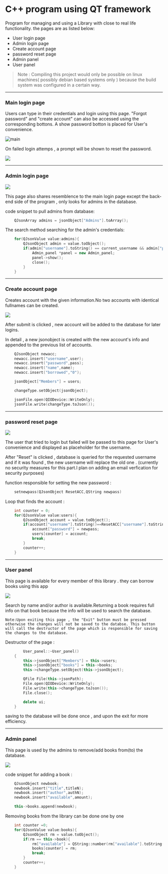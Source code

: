 # C++ program using QT framework
 Program for managing and using a Library with close to real life functionality. the pages are as listed below:

* User login page
* Admin login page
* Create account page
* password reset page
* Admin panel
* User panel



> Note : Compiling this project would only be possible on linux machines( possibly debian based systems only ) because the build system was configured in a certain way.
---

### Main login page

Users can type in their credentials and login using this page. "Forgot password" and "create account" can also be accessed using the corresponding bottons. A show password botton is placed for User's convenience.

![main](Login.png)

On failed login attemps , a prompt will be shown to reset the password.

![](failed%20login.png)

---

### Admin login page

![](admin%20login.png)

This page also shares resemblence to the main login page except the back-end side of the program , only looks for admins in the database.

code snippet to pull admins from database:
```cpp
    QJsonArray admins = jsonObject["Admins"].toArray();
```
The search method searching for the admin's credentials:
```cpp
    for(QJsonValue value:admins){
        QJsonObject admin = value.toObject();
        if(admin["username"].toString() == current_username && admin["password"].toString() == current_password){
            Admin_panel *panel = new Admin_panel;
            panel->show();
            close();
        }
    }
```
---

### Create account page

Creates account with the given information.No two accounts with identical fullnames can be created.

![](create%20account.png)

After submit is clicked , new account will be added to the database for later logins.

In detail , a new jsonobject is created with the new account's info and appended to the previous list of accounts.
```cpp
    QJsonObject newacc;
    newacc.insert("username",user);
    newacc.insert("password",pass);
    newacc.insert("name",name);
    newacc.insert("borrowed","0");
```
```cpp
    jsonObject["Members"] = users;

    changeType.setObject(jsonObject);

    jsonFile.open(QIODevice::WriteOnly);
    jsonFile.write(changeType.toJson());
```

---

### password reset page

![](passreset.png)

The user that tried to login but failed will be passed to this page for User's convenience and displayed as placeholder for the username.

After "Reset" is clicked , database is queried for the requested username and if it was found , the new username will replace the old one . (currently no security measures for this part.I plan on adding an email verfication for security purposes)

function responsible for setting the new password : 
```cpp
    setnewpass(QJsonObject ResetACC,QString newpass)
```

Loop that finds the account : 

```cpp
    int counter = 0;
    for(QJsonValue value:users){
        QJsonObject account = value.toObject();
        if(account["username"].toString()==ResetACC["username"].toString()){
            account["password"] = newpass;
            users[counter] = account;
            break;
        }
        counter++;
    }
```

---

### User panel

This page is available for every member of this library . they can borrow books using this app

![](userpanel.png)

Search by name and/or author is available.Returning a book requires full info on that book because the info will be used to search the database.

    Note:Upon exiting this page , the "Exit" button must be pressed otherwise the changes will not be saved to the databse. This button will call the destructor of the page which is responsible for saving the changes to the database.
Destructor of the page : 

```cpp
        User_panel::~User_panel()
    {
        this->jsonObject["Members"] = this->users;
        this->jsonObject["books"] = this->books;
        this->changeType.setObject(this->jsonObject);

        QFile File(this->jsonPath);
        File.open(QIODevice::WriteOnly);
        File.write(this->changeType.toJson());
        File.close();

        delete ui;
    }
```

saving to the database will be done once , and upon the exit for more efficiency.

---

### Admin panel

This page is used by the admins to remove/add books from(to) the database.

![](adminpanel.png)

code snippet for adding a book : 

```cpp
    QJsonObject newbook;
    newbook.insert("title",titleN);
    newbook.insert("author",authN);
    newbook.insert("available",amount);

    this->books.append(newbook);
```

Removing books from the library can be done one by one

```cpp
    int counter =0;
    for(QJsonValue value:books){
        QJsonObject rm = value.toObject();
        if(rm == this->book){
            rm["available"] = QString::number(rm["available"].toString().toInt()-1);
            books[counter] = rm;
            break;
        }
        counter++;
    }
```


